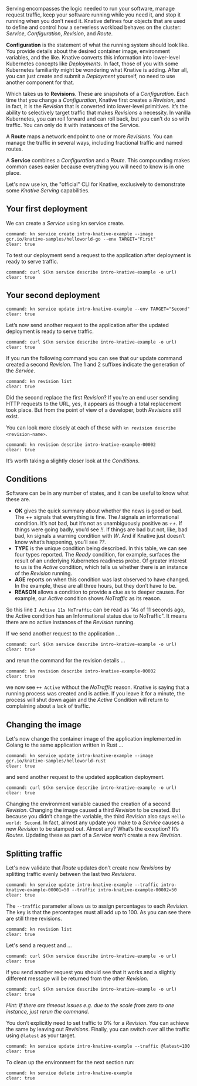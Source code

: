 Serving encompasses the logic needed to run your software, manage request traffic, keep your software running while you need it, and stop it running when you don’t need it. Knative defines four objects that are used to define and control how a serverless workload behaves on the cluster: *Service*, *Configuration*, *Revision*, and *Route*.

**Configuration** is the statement of what the running system should look like. You provide details about the desired container image, environment variables, and the like. Knative converts this information into lower-level Kubernetes concepts like *Deployments*. In fact, those of you with some Kubernetes familiarity might be wondering what Knative is adding. After all, you can just create and submit a *Deployment* yourself, no need to use another component for that.

Which takes us to **Revisions**. These are snapshots of a *Configuration*. Each time that you change a *Configuration*, Knative first creates a *Revision*, and in fact, it is the *Revision* that is converted into lower-level primitives.
It’s the ability to selectively target traffic that makes *Revisions* a necessity. In vanilla Kubernetes, you can roll forward and can roll back, but you can’t do so with traffic. You can only do it with instances of the Service.

A **Route** maps a network endpoint to one or more *Revisions*. You can manage the traffic in several ways, including fractional traffic and named routes.

A **Service** combines a *Configuration* and a *Route*. This compounding makes common cases easier because everything you will need to know is in one place.

Let's now use kn, the "official" CLI for Knative, exclusively to demonstrate some *Knative Serving* capabilities.

## Your first deployment

We can create a *Service* using kn service create. 
```terminal:execute
command: kn service create intro-knative-example --image gcr.io/knative-samples/helloworld-go --env TARGET="First"   
clear: true       
```

To test our deployment send a request to the application after deployment is ready to serve traffic.
```terminal:execute
command: curl $(kn service describe intro-knative-example -o url)
clear: true
```

## Your second deployment

```terminal:execute
command: kn service update intro-knative-example --env TARGET="Second"
clear: true
```
Let’s now send another request to the application after the updated deployment is ready to serve traffic.
```terminal:execute
command: curl $(kn service describe intro-knative-example -o url)
clear: true
```

If you run the following command you can see that our update command created a second *Revision*. The 1 and 2 suffixes indicate the generation of the *Service*.
```terminal:execute
command: kn revision list
clear: true
```
Did the second replace the first *Revision*? If you’re an end user sending HTTP requests to the URL, yes, it appears as though a total replacement took place. But from the point of view of a developer, both *Revisions* still exist.

You can look more closely at each of these with `kn revision describe <revision-name>`.
```terminal:execute
command: kn revision describe intro-knative-example-00002
clear: true
```
It’s worth taking a slightly closer look at the *Conditions*.

## Conditions

Software can be in any number of states, and it can be useful to know what these are.

- **OK** gives the quick summary about whether the news is good or bad. The *++* signals that everything is fine. The *I* signals an informational condition. It’s not bad, but it’s not as unambiguously positive as *++*. If things were going badly, you’d see *!!*. If things are bad but not, like, bad bad, kn signals a warning condition with *W*. And if Knative just doesn’t know what’s happening, you’ll see *??*.
- **TYPE** is the unique condition being described. In this table, we can see four types reported. The *Ready* condition, for example, surfaces the result of an underlying Kubernetes readiness probe. Of greater interest to us is the *Active* condition, which tells us whether there is an instance of the *Revision* running.
- **AGE** reports on when this condition was last observed to have changed. In the example, these are all three hours, but they don’t have to be.
- **REASON** allows a condition to provide a clue as to deeper causes. For example, our *Active* condition shows *NoTraffic* as its reason.

So this line `I Active 11s NoTraffic` can be read as "As of 11 seconds ago, the Active condition has an Informational status due to NoTraffic". It means there are no active instances of the *Revision* running.

If we send another request to the application ...
```terminal:execute
command: curl $(kn service describe intro-knative-example -o url)
clear: true
```
and rerun the command for the revision details ...
```terminal:execute
command: kn revision describe intro-knative-example-00002
clear: true
```
we now see `++ Active` without the *NoTraffic* reason. Knative is saying that a running process was created and is active. If you leave it for a minute, the process will shut down again and the *Active* Condition will return to complaining about a lack of traffic.

## Changing the image

Let's now change the container image of the application implemented in Golang to the same application written in Rust ...
```terminal:execute
command: kn service update intro-knative-example --image gcr.io/knative-samples/helloworld-rust
clear: true
```
and send another request to the updated application deployment.
```terminal:execute
command: curl $(kn service describe intro-knative-example -o url)
clear: true
```
Changing the environment variable caused the creation of a second *Revision*. Changing the image caused a third *Revision* to be created. But because you didn’t change the variable, the third *Revision* also says `Hello world: Second`. In fact, almost any update you make to a *Service* causes a new *Revision* to be stamped out. Almost any? What’s the exception? It’s *Routes*. Updating these as part of a *Service* won’t create a new *Revision*.

## Splitting traffic
Let's now validate that *Route* updates don’t create new *Revisions* by splitting traffic evenly between the last two *Revisions*. 
```terminal:execute
command: kn service update intro-knative-example --traffic intro-knative-example-00001=50 --traffic intro-knative-example-00002=50
clear: true
```
The `--traffic` parameter allows us to assign percentages to each *Revision*. The key is that the percentages must all add up to 100. 
As you can see there are still three revisions.
```terminal:execute
command: kn revision list
clear: true
```

Let's send a request and ...
```terminal:execute
command: curl $(kn service describe intro-knative-example -o url)
clear: true
```
if you send another request you should see that it works and a slightly different message will be returned from the other *Revision*.
```terminal:execute
command: curl $(kn service describe intro-knative-example -o url)
clear: true
```
*Hint: If there are timeout issues e.g. due to the scale from zero to one instance, just rerun the command.*


You don’t explicitly need to set traffic to 0% for a *Revision*. You can achieve the same by leaving out *Revisions*.
Finally, you can switch over all the traffic using `@latest` as your target.
```terminal:execute
command: kn service update intro-knative-example --traffic @latest=100
clear: true
```

To clean up the environment for the next section run:
```terminal:execute
command: kn service delete intro-knative-example
clear: true
```
